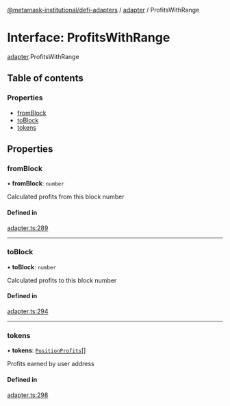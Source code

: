 [@metamask-institutional/defi-adapters](../README.md) / [adapter](../modules/adapter.md) / ProfitsWithRange

# Interface: ProfitsWithRange

[adapter](../modules/adapter.md).ProfitsWithRange

## Table of contents

### Properties

- [fromBlock](adapter.ProfitsWithRange.md#fromblock)
- [toBlock](adapter.ProfitsWithRange.md#toblock)
- [tokens](adapter.ProfitsWithRange.md#tokens)

## Properties

### fromBlock

• **fromBlock**: `number`

Calculated profits from this block number

#### Defined in

[adapter.ts:289](https://github.com/consensys-vertical-apps/mmi-defi-adapters/blob/main/src/types/adapter.ts#L289)

___

### toBlock

• **toBlock**: `number`

Calculated profits to this block number

#### Defined in

[adapter.ts:294](https://github.com/consensys-vertical-apps/mmi-defi-adapters/blob/main/src/types/adapter.ts#L294)

___

### tokens

• **tokens**: [`PositionProfits`](adapter.PositionProfits.md)[]

Profits earned by user address

#### Defined in

[adapter.ts:298](https://github.com/consensys-vertical-apps/mmi-defi-adapters/blob/main/src/types/adapter.ts#L298)
